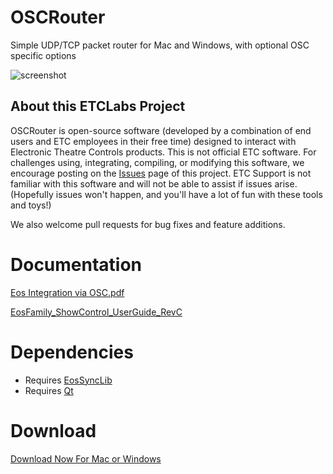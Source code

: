 # OSCRouter
Simple UDP/TCP packet router for Mac and Windows, with optional OSC specific options

![screenshot](https://raw.githubusercontent.com/ElectronicTheatreControlsLabs/Downloads/master/Images/OSCRouter_Screenshot.png)

## About this ETCLabs Project
OSCRouter is open-source software (developed by a combination of end users and ETC employees in their free time) designed to interact with Electronic Theatre Controls products. This is not official ETC software. For challenges using, integrating, compiling, or modifying this software, we encourage posting on the [Issues](https://github.com/ElectronicTheatreControlsLabs/OSCRouter/issues) page of this project. ETC Support is not familiar with this software and will not be able to assist if issues arise. (Hopefully issues won't happen, and you'll have a lot of fun with these tools and toys!)

We also welcome pull requests for bug fixes and feature additions.

# Documentation

[Eos Integration via OSC.pdf](https://github.com/ElectronicTheatreControlsLabs/EosSyncLib/raw/master/Eos%20Integration%20via%20OSC.pdf)

[EosFamily_ShowControl_UserGuide_RevC](http://www.etcconnect.com/workarea/DownloadAsset.aspx?id=10737461372)


# Dependencies

- Requires [EosSyncLib](https://github.com/ElectronicTheatreControlsLabs/EosSyncLib)
- Requires [Qt](https://www.qt.io/)


# Download

[Download Now For Mac or Windows](https://github.com/ElectronicTheatreControlsLabs/OSCRouter/releases/)
